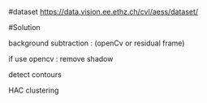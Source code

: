 #dataset
https://data.vision.ee.ethz.ch/cvl/aess/dataset/
 
#Solution 

background subtraction : (openCv or residual frame) 

if use opencv : remove shadow

detect contours

HAC clustering
